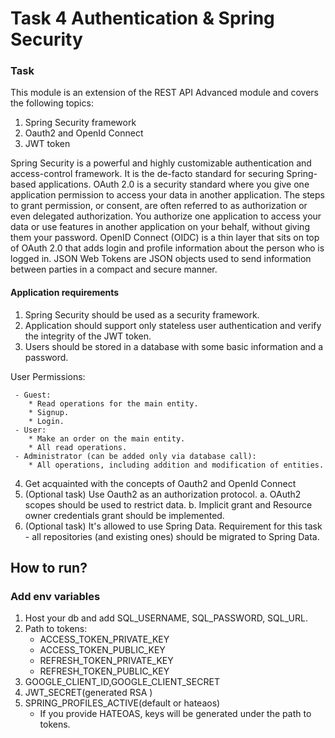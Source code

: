 # Task 4 Authentication & Spring Security
### Task

This module is an extension of the REST API Advanced module and covers the following topics:

1. Spring Security framework
2. Oauth2 and OpenId Connect
3. JWT token

Spring Security is a powerful and highly customizable authentication and access-control framework. It is the de-facto standard for securing Spring-based applications. OAuth 2.0 is a security standard where you give one application permission to access your data in another application. The steps to grant permission, or consent, are often referred to as authorization or even delegated authorization. You authorize one application to access your data or use features in another application on your behalf, without giving them your password. OpenID Connect (OIDC) is a thin layer that sits on top of OAuth 2.0 that adds login and profile information about the person who is logged in. JSON Web Tokens are JSON objects used to send information between parties in a compact and secure manner.

#### Application requirements

1. Spring Security should be used as a security framework.
2. Application should support only stateless user authentication and verify the integrity of the JWT token.
3. Users should be stored in a database with some basic information and a password.

User Permissions:

     - Guest:
        * Read operations for the main entity.
        * Signup.
        * Login.
     - User:
        * Make an order on the main entity.
        * All read operations.
     - Administrator (can be added only via database call):
        * All operations, including addition and modification of entities.

4. Get acquainted with the concepts of Oauth2 and OpenId Connect
5. (Optional task) Use Oauth2 as an authorization protocol.
    a. OAuth2 scopes should be used to restrict data.
    b. Implicit grant and Resource owner credentials grant should be implemented.
6. (Optional task) It's allowed to use Spring Data. Requirement for this task - all repositories (and existing ones) should be migrated to Spring Data.

## How to run?
### Add env variables
1. Host your db and add SQL_USERNAME, SQL_PASSWORD, SQL_URL.
2. Path to tokens:
   - ACCESS_TOKEN_PRIVATE_KEY
   - ACCESS_TOKEN_PUBLIC_KEY
   - REFRESH_TOKEN_PRIVATE_KEY
   - REFRESH_TOKEN_PUBLIC_KEY
3. GOOGLE_CLIENT_ID,GOOGLE_CLIENT_SECRET
4. JWT_SECRET(generated RSA )
5. SPRING_PROFILES_ACTIVE(default or hateaos)
    - If you provide HATEOAS, keys will be generated under the path to tokens.
   
